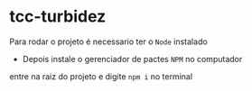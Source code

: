 # tcc-turbidez

Para rodar o projeto é necessario ter o `Node` instalado 
- Depois instale o gerenciador de pactes `NPM` no computador

entre na raiz do projeto e digite `npm i` no terminal